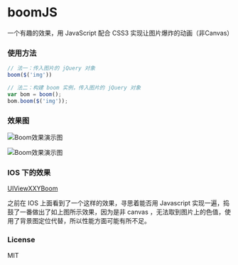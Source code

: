 # boomJS
一个有趣的效果，用 JavaScript 配合 CSS3 实现让图片爆炸的动画（非Canvas）
### 使用方法
```javascript
// 法一：传入图片的 jQuery 对象
boom($('img')) 

// 法二：构建 boom 实例，传入图片的 jQuery 对象
var bom = boom();
bom.boom($('img'));
```

### 效果图
![Boom效果演示图](https://github.com/chokcoco/boomJS/blob/master/boomExample.gif) 

![Boom效果演示图](https://github.com/chokcoco/boomJS/blob/master/boomExample2.gif) 

### IOS 下的效果
[UIViewXXYBoom](https://github.com/xxycode/UIViewXXYBoom)

之前在 IOS 上面看到了一个这样的效果，寻思着能否用 Javascript 实现一遍，捣鼓了一番做出了如上图所示效果，因为是非 canvas ，无法取到图片上的色值，使用了背景图定位代替，所以性能方面可能有所不足。

### License
MIT

